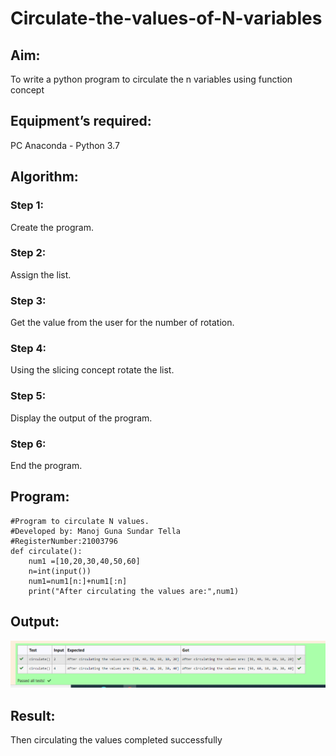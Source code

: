 # Circulate-the-values-of-N-variables
## Aim:
To write a python program to circulate the n variables using function concept
## Equipment’s required:
PC
Anaconda - Python 3.7
## Algorithm: 
### Step 1: 
Create the program.
### Step 2: 
Assign the list.
### Step 3: 
Get the value from the user for the number of rotation.
### Step 4: 
Using the slicing concept rotate the list.

### Step 5: 
Display the output of the program.
### Step 6: 
End the program.
## Program:
```
#Program to circulate N values.
#Developed by: Manoj Guna Sundar Tella
#RegisterNumber:21003796
def circulate():
    num1 =[10,20,30,40,50,60]
    n=int(input())
    num1=num1[n:]+num1[:n]
    print("After circulating the values are:",num1)
```

## Output:
![github logo](img.png)

## Result:
Then circulating the values completed successfully
